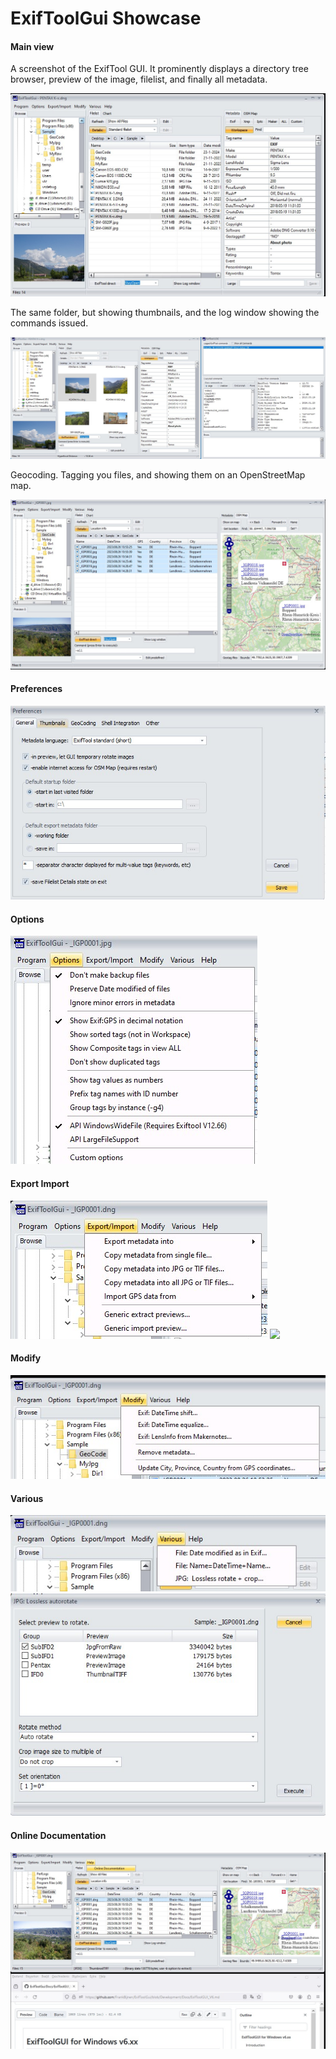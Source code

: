 # ExifToolGui Showcase
<h4>Main view</h4>

A screenshot of the ExifTool GUI. It prominently displays a directory tree browser, preview of the image, filelist, and finally all metadata.<br>

<img src="1_Main.jpg">

The same folder, but showing thumbnails, and the log window showing the commands issued.<br>

<img src="2_Main_thumbnails_log.jpg">

Geocoding. Tagging you files, and showing them on an OpenStreetMap map.<br>

<img src="3_Main_geocode.jpg">

<h4>Preferences</h4>

<img src="4_Preferences.jpg">

<h4>Options</h4>

<img src="5_Options.jpg">

<h4>Export Import</h4>

<img src="6_Export_import.jpg">

<img src="6_Export_previews.jpg">

<h4>Modify</h4>

<img src="8_Modify.jpg">

<h4>Various</h4>

<img src="9_Various.jpg">

<img src="10_Various_lossless_rotate.jpg">

<h4>Online Documentation</h4>

<img src="11_OnlineDocs.jpg">
